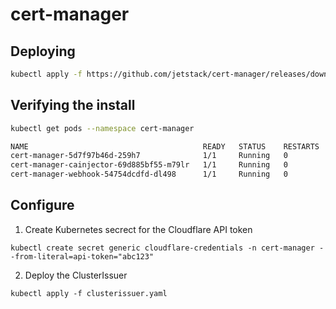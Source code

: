 # cert-manager

## Deploying

```bash
kubectl apply -f https://github.com/jetstack/cert-manager/releases/download/v1.9.1/cert-manager.yaml
```

## Verifying the install

```bash
kubectl get pods --namespace cert-manager

NAME                                       READY   STATUS    RESTARTS   AGE
cert-manager-5d7f97b46d-259h7              1/1     Running   0          98s
cert-manager-cainjector-69d885bf55-m79lr   1/1     Running   0          98s
cert-manager-webhook-54754dcdfd-dl498      1/1     Running   0          98s
```

## Configure

1. Create Kubernetes secrect for the Cloudflare API token

```
kubectl create secret generic cloudflare-credentials -n cert-manager --from-literal=api-token="abc123"
```

2. Deploy the ClusterIssuer

```
kubectl apply -f clusterissuer.yaml
```